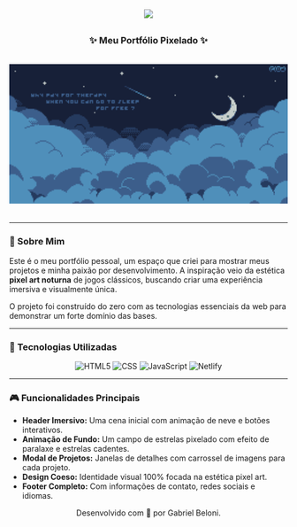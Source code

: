 <div align="center">

<h1 align="center">
  <img 
    src="https://readme-typing-svg.herokuapp.com/?font=Press+Start+2P&size=30&center=true&vCenter=true&width=500&height=70&duration=4000&lines=About+Me&color=58A6FF"
  />
</h1>

### ✨ **Meu Portfólio Pixelado** ✨

</div>

<br>

<div align="center">
  <img src="https://raw.githubusercontent.com/gabrielbeloni06/aboutMe/refs/heads/main/code/assets/img/night-sky.png" alt="Banner do Portfólio Pixel Art" width="800">
</div>

<br>

---

### 👾 Sobre Mim

Este é o meu portfólio pessoal, um espaço que criei para mostrar meus projetos e minha paixão por desenvolvimento. A inspiração veio da estética **pixel art noturna** de jogos clássicos, buscando criar uma experiência imersiva e visualmente única.

O projeto foi construído do zero com as tecnologias essenciais da web para demonstrar um forte domínio das bases.

---

### 🚀 Tecnologias Utilizadas

<div align="center">
  
![HTML5](https://img.shields.io/badge/HTML-E34F26?style=for-the-badge&logo=html5&logoColor=white)
![CSS](https://img.shields.io/badge/CSS-1572B6?style=for-the-badge&logo=css3&logoColor=white)
![JavaScript](https://img.shields.io/badge/JavaScript-F7DF1E?style=for-the-badge&logo=javascript&logoColor=black)
![Netlify](https://img.shields.io/badge/Netlify-00C7B7?style=for-the-badge&logo=netlify&logoColor=white)

</div>

---

### 🎮 Funcionalidades Principais

* **Header Imersivo:** Uma cena inicial com animação de neve e botões interativos.
* **Animação de Fundo:** Um campo de estrelas pixelado com efeito de paralaxe e estrelas cadentes.
* **Modal de Projetos:** Janelas de detalhes com carrossel de imagens para cada projeto.
* **Design Coeso:** Identidade visual 100% focada na estética pixel art.
* **Footer Completo:** Com informações de contato, redes sociais e idiomas.

<p align="center">
  Desenvolvido com 💙 por Gabriel Beloni.
</p>
